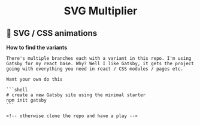 <h1 align="center">
  SVG Multiplier
</h1>

## 🚀 SVG / CSS animations

**How to find the variants**

    There's multiple branches each with a variant in this repo. I'm using Gatsby for my react base. Why? Well I like Gatsby, it gets the project going with everything you need in react / CSS modules / pages etc.

    Want your own do this

    ```shell
    # create a new Gatsby site using the minimal starter
    npm init gatsby
    ```

    <!-- otherwise clone the repo and have a play -->
